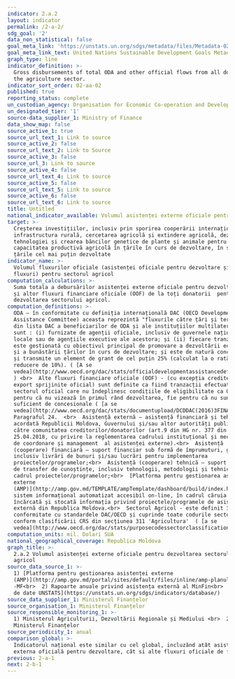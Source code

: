 ```yaml
---
indicator: 2.a.2
layout: indicator
permalink: /2-a-2/
sdg_goal: '2'
data_non_statistical: false
goal_meta_link: 'https://unstats.un.org/sdgs/metadata/files/Metadata-02-0A-02.pdf '
goal_meta_link_text: United Nations Sustainable Development Goals Metadata (PDF 210 KB)
graph_type: line
indicator_definition: >-
  Gross disbursements of total ODA and other official flows from all donors to
  the agriculture sector.
indicator_sort_order: 02-aa-02
published: true
reporting_status: complete
un_custodian_agency: Organisation for Economic Co-operation and Development (OECD)
un_designated_tier: '1'
source-data_supplier_1: Ministry of Finance
data_show_map: false
source_active_1: true
source_url_text_1: Link to source
source_active_2: false
source_url_text_2: Link to Source
source_active_3: false
source_url_3: Link to source
source_active_4: false
source_url_text_4: Link to source
source_active_5: false
source_url_text_5: Link to source
source_active_6: false
source_url_text_6: Link to source
title: Untitled
national_indicator_available: Volumul asistenței externe oficiale pentru dezvoltarea sectorului agricol
target: >-
  Creșterea investițiilor, inclusiv prin sporirea cooperării internaționale, în
  infrastructura rurală, cercetarea agricolă și extindere agricolă, dezvoltarea
  tehnologiei și crearea băncilor genetice de plante și animale pentru a spori
  capacitatea productivă agricolă în țările în curs de dezvoltare, în special în
  țările cel mai puțin dezvoltate
indicator_name: >-
  Volumul fluxurilor oficiale (asistenței oficiale pentru dezvoltare și alte
  fluxuri) pentru sectorul agricol
computation_calculations: >-
  Suma totala a debursărilor asistenței externe oficiale pentru dezvoltare (ODA)
  și altor fluxuri financiare oficiale (OOF) de la toți donatorii  pentru
  dezvoltarea sectorului agricol.
computation_definitions: >-
  ODA – în conformitate cu definiția internațională DAC (OECD Development
  Assistance Committee) aceasta reprezintă "fluxurile către țări și teritorii
  din lista DAC a beneficiarilor de ODA și ale instituțiilor multilaterale care
  sunt : (i) furnizate de agenții oficiale, inclusiv de guvernele naționale și
  locale sau de agențiile executive ale acestora; și (ii) fiecare tranzacție
  este gestionată cu obiectivul principal de promovare a dezvoltării economice
  și a bunăstării țărilor în curs de dezvoltare; și este de natură concesională
  și transmite un element de grant de cel puțin 25% (calculat la o rată de
  reducere de 10%). ( [A se
  vedea](http://www.oecd.org/dac/stats/officialdevelopmentassistancedefinitionandcoverage.htm)
  ) <br>  Alte fluxuri financiare oficiale (OOF) - (cu excepția creditelor la
  export sprijinite oficial) sunt definite ca fiind tranzacții efectuate de
  sectorul oficial care nu îndeplinesc condițiile de eligibilitate ca ODA, fie
  pentru că nu vizează în primul rând dezvoltarea, fie pentru că nu sunt
  suficient de concesionale ( [a se
  vedea](http://www.oecd.org/dac/stats/documentupload/DCDDAC(2016)3FINAL.pdf),
  Paragraful 24.  <br>  Asistență externă – asistență financiară și tehnică
  acordată Republicii Moldova, Guvernului și/sau altor autorități publice de
  către comunitatea creditorilor/donatorilor (art.9 din HG nr. 377 din
  25.04.2018, cu privire la reglementarea cadrului instituțional și mecanismului
  de coordonare și management  al asistenței externe).<br>  Asistență
  (cooperare) financiară – suport financiar sub formă de împrumuturi, granturi,
  inclusiv livrări de bunuri și/sau lucrări pentru implementarea
  proiectelor/programelor;<br>  Asistență (cooperare) tehnică – suport sub formă
  de transfer de cunoștințe, inclusiv tehnologii, metodologii și tehnici în
  cadrul proiectelor/programelor;<br>  [Platforma pentru gestionarea asistenței
  externe
  (AMP)](http://amp.gov.md/TEMPLATE/ampTemplate/dashboard/build/index.html) –
  sistem informațional automatizat accesibil on-line, în cadrul căruia este
  încărcată și stocată informația privind proiectele/programele de asistență
  externă din Republica Moldova.<br>  Sectorul Agricol - este definit în
  conformitate cu standardele DAC/OECD și cuprinde toate codurile sectoriale
  conform clasificării CRS din secțiunea 311 'Agricultura'  ( [a se
  vedea](http://www.oecd.org/dac/stats/purposecodessectorclassification.htm) )
computation_units: mil. Dolari SUA
national_geographical_coverage: Republica Moldova
graph_title: >-
  2.a.2 Volumul asistenței externe oficiale pentru dezvoltarea sectorului
  agricol
source_data_source_1: >-
  1) [Platforma pentru gestionarea asistenței externe
  (AMP)](http://amp.gov.md/portal/sites/default/files/inline/amp-planul_de_gestiune_a_datelor_0.pdf)
  -MF<br>  2) Rapoarte anuale privind asistența externă al MinFin<br>  3) [Banca
  de date UNSTATS](https://unstats.un.org/sdgs/indicators/database/)
source_data_supplier_1: Ministerul Finanțelor
source_organisation_1: Ministerul Finanțelor
source_responsible_monitoring_1: >-
  1) Ministerul Agriculturii, Dezvoltării Regionale și Mediului <br>  2)
  Ministerul Finanțelor
source_periodicity_1: anual
comparison_global: >-
  Indicatorul național este similar cu cel global, incluzând atât asistenta
  externa oficială pentru dezvoltare, cât si alte fluxuri oficiale de fonduri
previous: 2-a-1
next: 2-b-1
---
```

